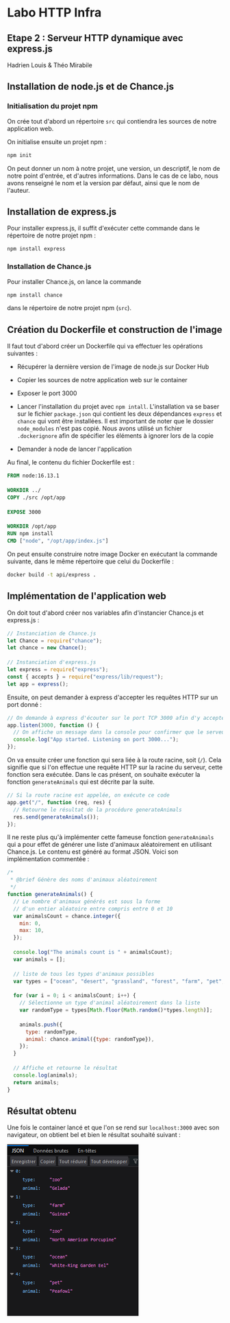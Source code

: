 # Labo HTTP Infra

## Etape 2 : Serveur HTTP dynamique avec express.js

Hadrien Louis & Théo Mirabile

## Installation de node.js et de Chance.js

### Initialisation du projet npm

On crée tout d'abord un répertoire `src` qui contiendra les sources de notre application web.

On initialise ensuite un projet npm :

```sh
npm init
```

On peut donner un nom à notre projet, une version, un descriptif, le nom de notre point d'entrée, et d'autres informations. Dans le cas de ce labo, nous avons renseigné le nom et la version par défaut, ainsi que le nom de l'auteur.

## Installation de express.js

Pour installer express.js, il suffit d'exécuter cette commande dans le répertoire de notre projet npm :

```sh
npm install express
```

### Installation de Chance.js

Pour installer Chance.js, on lance la commande

```sh
npm install chance
```

dans le répertoire de notre projet npm (`src`).

## Création du Dockerfile et construction de l'image

Il faut tout d'abord créer un Dockerfile qui va effectuer les opérations suivantes :

- Récupérer la dernière version de l'image de node.js sur Docker Hub

- Copier les sources de notre application web sur le container

- Exposer le port 3000

- Lancer l'installation du projet avec `npm intall`. L'installation va se baser sur le fichier `package.json` qui contient les deux dépendances `express` et `chance` qui vont être installées. Il est important de noter que le dossier `node_modules` n'est pas copié. Nous avons utilisé un fichier `.dockerignore` afin de spécifier les éléments à ignorer lors de la copie

- Demander à node de lancer l'application

Au final, le contenu du fichier Dockerfile est :

```Dockerfile
FROM node:16.13.1

WORKDIR ../
COPY ./src /opt/app

EXPOSE 3000

WORKDIR /opt/app
RUN npm install
CMD ["node", "/opt/app/index.js"]
```

On peut ensuite construire notre image Docker en exécutant la commande suivante, dans le même répertoire que celui du Dockerfile :

```sh
docker build -t api/express .
```

## Implémentation de l'application web

On doit tout d'abord créer nos variables afin d'instancier Chance.js et express.js :

```js
// Instanciation de Chance.js
let Chance = require("chance");
let chance = new Chance();

// Instanciation d'express.js
let express = require("express");
const { accepts } = require("express/lib/request");
let app = express();
```

Ensuite, on peut demander à express d'accepter les requêtes HTTP sur un port donné :

```js
// On demande à express d'écouter sur le port TCP 3000 afin d'y accepter des requêtes HTTP
app.listen(3000, function () {
  // On affiche un message dans la console pour confirmer que le serveur est lancé
  console.log("App started. Listening on port 3000...");
});
```

On va ensuite créer une fonction qui sera liée à la route racine, soit (`/`).
Cela signifie que si l'on effectue une requête HTTP sur la racine du serveur, cette fonction sera exécutée. Dans le cas présent, on souhaite exécuter la fonction `generateAnimals` qui est décrite par la suite.

```js
// Si la route racine est appelée, on exécute ce code
app.get("/", function (req, res) {
  // Retourne le résultat de la procédure generateAnimals
  res.send(generateAnimals());
});
```

Il ne reste plus qu'à implémenter cette fameuse fonction `generateAnimals` qui a pour effet de générer une liste d'animaux aléatoirement en utilisant Chance.js. Le contenu est généré au format JSON. Voici son implémentation commentée :

```js
/*
 * @brief Génère des noms d'animaux aléatoirement
 */
function generateAnimals() {
  // Le nombre d'animaux générés est sous la forme
  // d'un entier aléatoire entre compris entre 0 et 10
  var animalsCount = chance.integer({
    min: 0,
    max: 10,
  });

  console.log("The animals count is " + animalsCount);
  var animals = [];
  
  // liste de tous les types d'animaux possibles
  var types = ["ocean", "desert", "grassland", "forest", "farm", "pet", "zoo"];

  for (var i = 0; i < animalsCount; i++) {
    // Sélectionne un type d'animal aléatoirement dans la liste
    var randomType = types[Math.floor(Math.random()*types.length)];

    animals.push({
      type: randomType,
      animal: chance.animal({type: randomType}),
    });
  }

  // Affiche et retourne le résultat
  console.log(animals);
  return animals;
}
```

## Résultat obtenu

Une fois le container lancé et que l'on se rend sur `localhost:3000` avec son navigateur, on obtient bel et bien le résultat souhaité suivant :

![Résultat](figures/chance_json_result.png)